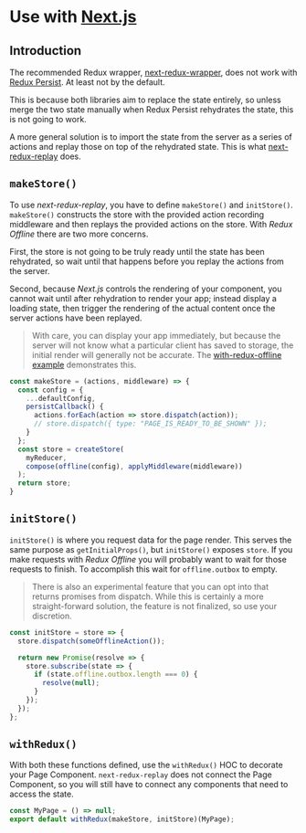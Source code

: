 # Use with [Next.js](https://github.com/zeit/next.js)

## Introduction

The recommended Redux wrapper, [next-redux-wrapper](https://github.com/kirill-konshin/next-redux-wrapper), does not work with [Redux Persist](https://github.com/rt2zz/redux-persist). At least not by the default.

This is because both libraries aim to replace the state entirely, so unless merge the two state manually when Redux Persist rehydrates the state, this is not going to work.

A more general solution is to import the state from the server as a series of actions and replay those on top of the rehydrated state. This is what [next-redux-replay](https://github.com/wacii/next-redux-replay) does.

## `makeStore()`

To use _next-redux-replay_, you have to define `makeStore()` and `initStore()`. `makeStore()` constructs the store with the provided action recording middleware and then replays the provided actions on the store. With _Redux Offline_ there are two more concerns.

First, the store is not going to be truly ready until the state has been rehydrated, so wait until that happens before you replay the actions from the server.

Second, because _Next.js_ controls the rendering of your component, you cannot wait until after rehydration to render your app; instead display a loading state, then trigger the rendering of the actual content once the server actions have been replayed.

> With care, you can display your app immediately, but because the server will not know what a particular client has saved to storage, the initial render will generally not be accurate. The [with-redux-offline example](https://github.com/wacii/next-redux-replay/tree/master/examples/with-redux-offline) demonstrates this.

```js
const makeStore = (actions, middleware) => {
  const config = {
    ...defaultConfig,
    persistCallback() {
      actions.forEach(action => store.dispatch(action));
      // store.dispatch({ type: "PAGE_IS_READY_TO_BE_SHOWN" });
    }
  };
  const store = createStore(
    myReducer,
    compose(offline(config), applyMiddleware(middleware))
  );
  return store;
}
```

## `initStore()`

`initStore()` is where you request data for the page render. This serves the same purpose as `getInitialProps()`, but `initStore()` exposes `store`. If you make requests with _Redux Offline_ you will probably want to wait for those requests to finish. To accomplish this wait for `offline.outbox` to empty.

> There is also an experimental feature that you can opt into that returns promises from dispatch. While this is certainly a more straight-forward solution, the feature is not finalized, so use your discretion.

```js
const initStore = store => {
  store.dispatch(someOfflineAction());

  return new Promise(resolve => {
    store.subscribe(state => {
      if (state.offline.outbox.length === 0) {
        resolve(null);
      }
    });
  });
};
```

## `withRedux()`

With both these functions defined, use the `withRedux()` HOC to decorate your Page Component. `next-redux-replay` does not connect the Page Component, so you will still have to connect any components that need to access the state.

```js
const MyPage = () => null;
export default withRedux(makeStore, initStore)(MyPage);
```
